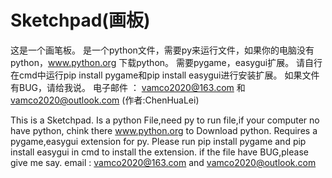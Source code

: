 # Sketchpad(画板)

这是一个画笔板。
是一个python文件，需要py来运行文件，如果你的电脑没有python，www.python.org 下载python。
需要pygame，easygui扩展。
请自行在cmd中运行pip install pygame和pip install easygui进行安装扩展。
如果文件有BUG，请给我说。
电子邮件 ： vamco2020@163.com 和 vamco2020@outlook.com
(作者:ChenHuaLei)


This is a Sketchpad.
Is a python File,need py to run file,if your computer no have python, chink there www.python.org to Download python.
Requires a pygame,easygui extension for py. 
Please run pip install pygame and pip install easygui in cmd to install the extension.
if the file have BUG,please give me say.
email : vamco2020@163.com and vamco2020@outlook.com
